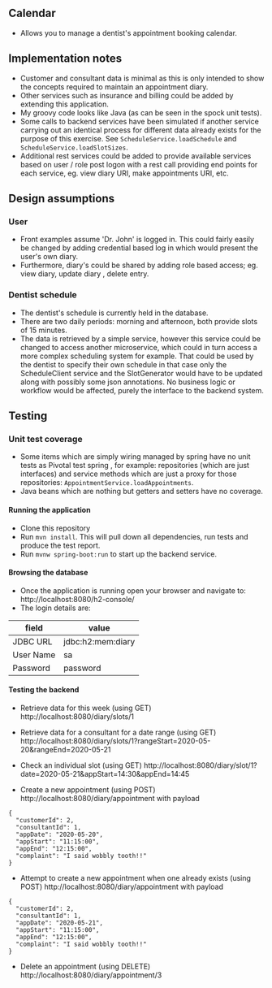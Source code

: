 ## Calendar
* Allows you to manage a dentist's appointment booking calendar.


## Implementation notes
* Customer and consultant data is minimal as this is only intended to show the concepts required
 to maintain an appointment diary.
* Other services such as insurance and billing could be added by extending this application.
* My groovy code looks like Java (as can be seen in the spock unit tests).
* Some calls to backend services have been simulated if another service carrying out an identical
 process for different data already exists for the purpose of this exercise. See `ScheduleService.loadSchedule`
  and `ScheduleService.loadSlotSizes`.
* Additional rest services could be added to provide available services based on user / role post
 logon with a rest call providing end points for each service, eg. view diary URI, make appointments
  URI, etc. 

## Design assumptions
### User
* Front examples assume 'Dr. John' is logged in. This could fairly easily be changed by adding
 credential based log in which would present the user's own diary.
 * Furthermore, diary's could be shared by adding role based access; eg. view diary, update diary
 , delete entry.
### Dentist schedule
* The dentist's schedule is currently held in the database.
* There are two daily periods: morning and afternoon, both provide slots of 15 minutes.
* The data is retrieved by a simple service, however this service could be changed to access
 another microservice, which could in turn access a more complex scheduling system for example. That
 could be used by the dentist to specify their own schedule in that case only the ScheduleClient
  service and the SlotGenerator would have to be updated along with possibly some json annotations. No
   business logic or workflow would be affected, purely the interface to the backend system.
 
 
## Testing

### Unit test coverage
* Some items which are simply wiring managed by spring have no unit tests as Pivotal test spring
, for example: repositories (which are just interfaces) and service methods which are just a
 proxy for those repositories: `AppointmentService.loadAppointments`.
* Java beans which are nothing but getters and setters have no coverage.

#### Running the application
* Clone this repository
* Run `mvn install`. This will pull down all dependencies, run tests and produce the test report.
* Run `mvnw spring-boot:run` to start up the backend service.

#### Browsing the database
* Once the application is running open your browser and navigate to:
http://localhost:8080/h2-console/
* The login details are:

|field|value|
|-------|-------|
|JDBC URL|jdbc:h2:mem:diary|
|User Name|sa|
|Password|password|

#### Testing the backend
* Retrieve data for this week (using GET)
http://localhost:8080/diary/slots/1

* Retrieve data for a consultant for a date range (using GET)
http://localhost:8080/diary/slots/1?rangeStart=2020-05-20&rangeEnd=2020-05-21

* Check an individual slot (using GET)
http://localhost:8080/diary/slot/1?date=2020-05-21&appStart=14:30&appEnd=14:45

* Create a new appointment (using POST)
http://localhost:8080/diary/appointment
with payload
```
{
  "customerId": 2,
  "consultantId": 1,
  "appDate": "2020-05-20",
  "appStart": "11:15:00",
  "appEnd": "12:15:00",
  "complaint": "I said wobbly tooth!!"
}
```
* Attempt to create a new appointment when one already exists (using POST)
http://localhost:8080/diary/appointment
with payload
```
{
  "customerId": 2,
  "consultantId": 1,
  "appDate": "2020-05-21",
  "appStart": "11:15:00",
  "appEnd": "12:15:00",
  "complaint": "I said wobbly tooth!!"
}
```
* Delete an appointment (using DELETE)
http://localhost:8080/diary/appointment/3